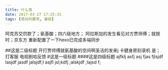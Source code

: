 ```yaml
---
title: 什么鬼
date: 2017-03-27 17:25:31
tags: [感动的要死, 基础]
---
```

阿克苏交罚款了；氨基酸；四六级地方； 阿拉斯加的发生看见对方贾师傅；就按时；京东方
重新配置了一下hexo已完成多端同步

##这是二级标题
开打贾师傅就氨基酸的空间啊圣洁的发来j
卡健身房刻录机 是；打客服
电视剧哈反馈
#这是一级标题
####这是四级标题
ajfklj asfj asj fjas fjlsjdf lasjdf jasdf jalsjdf;l asjfl jsl;kdfj ;alskjdf ;lajsd f;


